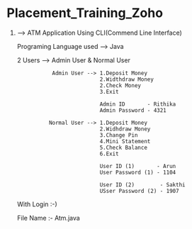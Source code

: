 # Placement_Training_Zoho

1. --> ATM Application Using CLI(Commend Line Interface)
      
      Programing Language used --> Java
      
      2 Users --> Admin User & Normal User

                  Admin User --> 1.Deposit Money
                                 2.Widthdraw Money
                                 2.Check Money
                                 3.Exit

                                 Admin ID       - Rithika
                                 Admin Password - 4321
                                 
                 Normal User --> 1.Deposit Money
                                 2.Widhdraw Money
                                 3.Change Pin
                                 4.Mini Statement
                                 5.Check Balance
                                 6.Exit
                                 
                                 User ID (1)       - Arun
                                 User Password (1) - 1104
                                 
                                 User ID (2)        - Sakthi
                                 USser Password (2) - 1907
      With Login :-)
      
      File Name :- Atm.java

